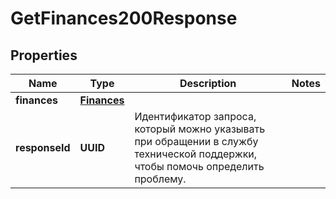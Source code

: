 

# GetFinances200Response


## Properties

| Name | Type | Description | Notes |
|------------ | ------------- | ------------- | -------------|
|**finances** | [**Finances**](Finances.md) |  |  |
|**responseId** | **UUID** | Идентификатор запроса, который можно указывать при обращении в службу технической поддержки, чтобы помочь определить проблему. |  |



